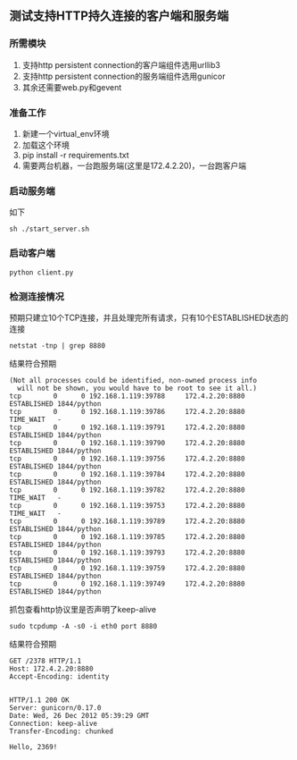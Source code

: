 ## 测试支持HTTP持久连接的客户端和服务端

### 所需模块

1. 支持http persistent connection的客户端组件选用urllib3
1. 支持http persistent connection的服务端组件选用gunicor
1. 其余还需要web.py和gevent

### 准备工作

1. 新建一个virtual_env环境
1. 加载这个环境
1. pip install -r requirements.txt
1. 需要两台机器，一台跑服务端(这里是172.4.2.20)，一台跑客户端

### 启动服务端

如下

    sh ./start_server.sh

### 启动客户端

    python client.py

### 检测连接情况

预期只建立10个TCP连接，并且处理完所有请求，只有10个ESTABLISHED状态的连接

    netstat -tnp | grep 8880

结果符合预期

    (Not all processes could be identified, non-owned process info
      will not be shown, you would have to be root to see it all.)
    tcp        0      0 192.168.1.119:39788     172.4.2.20:8880         ESTABLISHED 1844/python     
    tcp        0      0 192.168.1.119:39786     172.4.2.20:8880         TIME_WAIT   -               
    tcp        0      0 192.168.1.119:39791     172.4.2.20:8880         ESTABLISHED 1844/python     
    tcp        0      0 192.168.1.119:39790     172.4.2.20:8880         ESTABLISHED 1844/python     
    tcp        0      0 192.168.1.119:39756     172.4.2.20:8880         ESTABLISHED 1844/python     
    tcp        0      0 192.168.1.119:39784     172.4.2.20:8880         ESTABLISHED 1844/python     
    tcp        0      0 192.168.1.119:39782     172.4.2.20:8880         TIME_WAIT   -               
    tcp        0      0 192.168.1.119:39753     172.4.2.20:8880         TIME_WAIT   -               
    tcp        0      0 192.168.1.119:39789     172.4.2.20:8880         ESTABLISHED 1844/python     
    tcp        0      0 192.168.1.119:39785     172.4.2.20:8880         ESTABLISHED 1844/python     
    tcp        0      0 192.168.1.119:39793     172.4.2.20:8880         ESTABLISHED 1844/python     
    tcp        0      0 192.168.1.119:39759     172.4.2.20:8880         ESTABLISHED 1844/python     
    tcp        0      0 192.168.1.119:39749     172.4.2.20:8880         ESTABLISHED 1844/python 

抓包查看http协议里是否声明了keep-alive

    sudo tcpdump -A -s0 -i eth0 port 8880

结果符合预期

    GET /2378 HTTP/1.1
    Host: 172.4.2.20:8880
    Accept-Encoding: identity


    HTTP/1.1 200 OK
    Server: gunicorn/0.17.0
    Date: Wed, 26 Dec 2012 05:39:29 GMT
    Connection: keep-alive
    Transfer-Encoding: chunked

    Hello, 2369!
